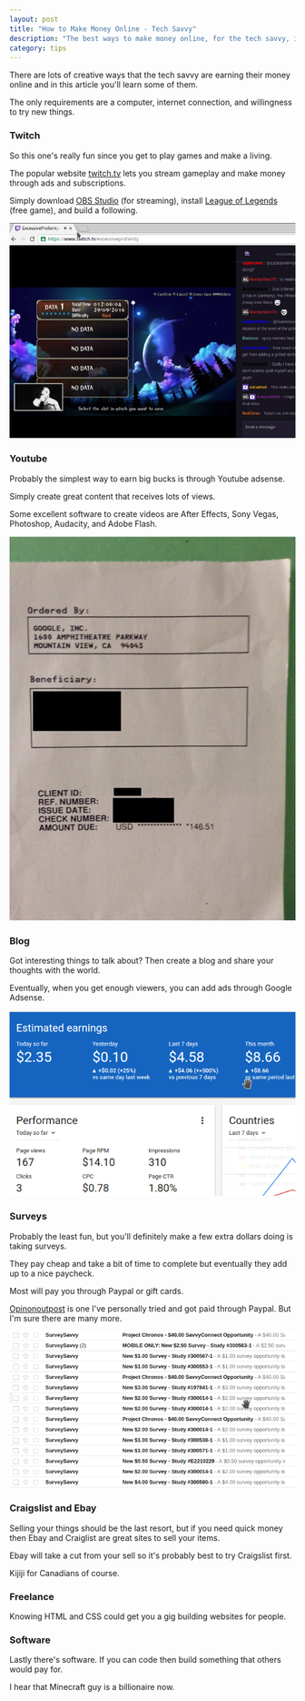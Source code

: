 ```yaml
---
layout: post
title: "How to Make Money Online - Tech Savvy"
description: "The best ways to make money online, for the tech savvy, in this one article."
category: tips
---
```


There are lots of creative ways that the tech savvy are earning their money online and in this article you'll learn some of them.

The only requirements are a computer, internet connection, and willingness to try new things.

<!--more-->

### Twitch

So this one's really fun since you get to play games and make a living. 

The popular website [twitch.tv](https://www.twitch.tv/) lets you stream gameplay and make money through ads and subscriptions. 

Simply download [OBS Studio](https://obsproject.com/forum/resources/categories/obs-studio-plugins.6/) (for streaming), install [League of Legends](http://play.na.leagueoflegends.com/en_US) (free game), and build a following.

![Excessive Profanity Twitch](/images/excessiveprofanity.jpg)

### Youtube

Probably the simplest way to earn big bucks is through Youtube adsense.

Simply create great content that receives lots of views. 

Some excellent software to create videos are After Effects, Sony Vegas, Photoshop, Audacity, and Adobe Flash.

![Adsense Check](/images/adsensecheck.jpg)

### Blog

Got interesting things to talk about? Then create a blog and share your thoughts with the world.

Eventually, when you get enough viewers, you can add ads through Google Adsense. 

![Blog Adsense](/images/blogadsense.png)

### Surveys

Probably the least fun, but you'll definitely make a few extra dollars doing is taking surveys.

They pay cheap and take a bit of time to complete but eventually they add up to a nice paycheck.

Most will pay you through Paypal or gift cards. 

[Opinonoutpost](https://www.opinionoutpost.com/) is one I've personally tried and got paid through Paypal. But I'm sure there are many more.

![Survey Emails](/images/survey.png)

### Craigslist and Ebay

Selling your things should be the last resort, but if you need quick money then Ebay and Craiglist are great sites to sell your items.

Ebay will take a cut from your sell so it's probably best to try Craigslist first.

Kijiji for Canadians of course. 

### Freelance

Knowing HTML and CSS could get you a gig building websites for people.

### Software 

Lastly there's software. If you can code then build something that others would pay for.

I hear that Minecraft guy is a billionaire now.


